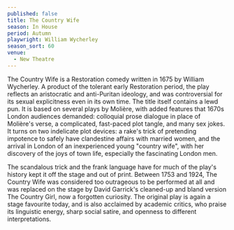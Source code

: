 ```yaml
---
published: false
title: The Country Wife
season: In House
period: Autumn
playwright: William Wycherley
season_sort: 60
venue:
  - New Theatre
---
```


The Country Wife is a Restoration comedy written in 1675 by William Wycherley. A product of the tolerant early Restoration period, the play reflects an aristocratic and anti-Puritan ideology, and was controversial for its sexual explicitness even in its own time. The title itself contains a lewd pun. It is based on several plays by Molière, with added features that 1670s London audiences demanded: colloquial prose dialogue in place of Molière's verse, a complicated, fast-paced plot tangle, and many sex jokes. It turns on two indelicate plot devices: a rake's trick of pretending impotence to safely have clandestine affairs with married women, and the arrival in London of an inexperienced young "country wife", with her discovery of the joys of town life, especially the fascinating London men.

The scandalous trick and the frank language have for much of the play's history kept it off the stage and out of print. Between 1753 and 1924, The Country Wife was considered too outrageous to be performed at all and was replaced on the stage by David Garrick's cleaned-up and bland version The Country Girl, now a forgotten curiosity. The original play is again a stage favourite today, and is also acclaimed by academic critics, who praise its linguistic energy, sharp social satire, and openness to different interpretations.